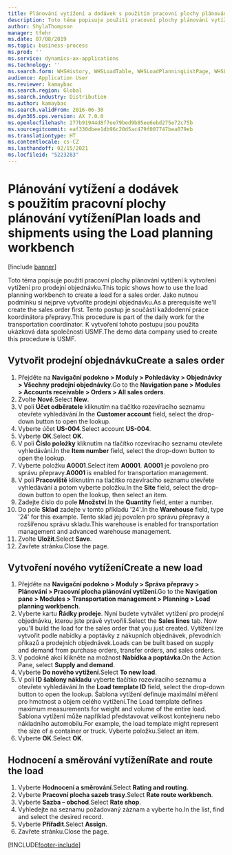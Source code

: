 ```yaml
---
title: Plánování vytížení a dodávek s použitím pracovní plochy plánování vytížení
description: Toto téma popisuje použití pracovní plochy plánování vytížení k vytvoření vytížení pro prodejní objednávku.
author: ShylaThompson
manager: tfehr
ms.date: 07/08/2019
ms.topic: business-process
ms.prod: ''
ms.service: dynamics-ax-applications
ms.technology: ''
ms.search.form: WHSHistory, WHSLoadTable, WHSLoadPlanningListPage, WHSLoadPlanningWorkbench
audience: Application User
ms.reviewer: kamaybac
ms.search.region: Global
ms.search.industry: Distribution
ms.author: kamaybac
ms.search.validFrom: 2016-06-30
ms.dyn365.ops.version: AX 7.0.0
ms.openlocfilehash: 277b91944d8f7ee79bed9b85ee6ebd275e72c75b
ms.sourcegitcommit: eaf330dbee1db96c20d5ac479f007747bea079eb
ms.translationtype: HT
ms.contentlocale: cs-CZ
ms.lasthandoff: 02/15/2021
ms.locfileid: "5223283"
---
```

# <a name="plan-loads-and-shipments-using-the-load-planning-workbench"></a><span data-ttu-id="60327-103">Plánování vytížení a dodávek s použitím pracovní plochy plánování vytížení</span><span class="sxs-lookup"><span data-stu-id="60327-103">Plan loads and shipments using the Load planning workbench</span></span>

[!include [banner](../../includes/banner.md)]

<span data-ttu-id="60327-104">Toto téma popisuje použití pracovní plochy plánování vytížení k vytvoření vytížení pro prodejní objednávku.</span><span class="sxs-lookup"><span data-stu-id="60327-104">This topic shows how to use the load planning workbench to create a load for a sales order.</span></span> <span data-ttu-id="60327-105">Jako nutnou podmínku si nejprve vytvoříte prodejní objednávku.</span><span class="sxs-lookup"><span data-stu-id="60327-105">As a prerequisite we'll create the sales order first.</span></span> <span data-ttu-id="60327-106">Tento postup je součástí každodenní práce koordinátora přepravy.</span><span class="sxs-lookup"><span data-stu-id="60327-106">This procedure is part of the daily work for the transportation coordinator.</span></span> <span data-ttu-id="60327-107">K vytvoření tohoto postupu jsou použita ukázková data společnosti USMF.</span><span class="sxs-lookup"><span data-stu-id="60327-107">The demo data company used to create this procedure is USMF.</span></span>


## <a name="create-a-sales-order"></a><span data-ttu-id="60327-108">Vytvořit prodejní objednávku</span><span class="sxs-lookup"><span data-stu-id="60327-108">Create a sales order</span></span>
1. <span data-ttu-id="60327-109">Přejděte na **Navigační podokno > Moduly > Pohledávky > Objednávky > Všechny prodejní objednávky**.</span><span class="sxs-lookup"><span data-stu-id="60327-109">Go to the **Navigation pane > Modules > Accounts receivable > Orders > All sales orders**.</span></span>
2. <span data-ttu-id="60327-110">Zvolte **Nové**.</span><span class="sxs-lookup"><span data-stu-id="60327-110">Select **New**.</span></span>
3. <span data-ttu-id="60327-111">V poli **Účet odběratele** kliknutím na tlačítko rozevíracího seznamu otevřete vyhledávání.</span><span class="sxs-lookup"><span data-stu-id="60327-111">In the **Customer account** field, select the drop-down button to open the lookup.</span></span>
4. <span data-ttu-id="60327-112">Vyberte účet **US-004**.</span><span class="sxs-lookup"><span data-stu-id="60327-112">Select account **US-004**.</span></span>
5. <span data-ttu-id="60327-113">Vyberte **OK**.</span><span class="sxs-lookup"><span data-stu-id="60327-113">Select **OK**.</span></span>
6. <span data-ttu-id="60327-114">V poli **Číslo položky** kliknutím na tlačítko rozevíracího seznamu otevřete vyhledávání.</span><span class="sxs-lookup"><span data-stu-id="60327-114">In the **Item number** field, select the drop-down button to open the lookup.</span></span>
7. <span data-ttu-id="60327-115">Vyberte položku **A0001**.</span><span class="sxs-lookup"><span data-stu-id="60327-115">Select item **A0001**.</span></span> <span data-ttu-id="60327-116">**A0001** je povoleno pro správu přepravy.</span><span class="sxs-lookup"><span data-stu-id="60327-116">**A0001** is enabled for transportation management.</span></span>  
8. <span data-ttu-id="60327-117">V poli **Pracoviště** kliknutím na tlačítko rozevíracího seznamu otevřete vyhledávání a potom vyberte položku.</span><span class="sxs-lookup"><span data-stu-id="60327-117">In the **Site** field, select the drop-down button to open the lookup, then select an item.</span></span>
9. <span data-ttu-id="60327-118">Zadejte číslo do pole **Množství**.</span><span class="sxs-lookup"><span data-stu-id="60327-118">In the **Quantity** field, enter a number.</span></span>
10. <span data-ttu-id="60327-119">Do pole **Sklad** zadejte v tomto příkladu '24'.</span><span class="sxs-lookup"><span data-stu-id="60327-119">In the **Warehouse** field, type '24' for this example.</span></span> <span data-ttu-id="60327-120">Tento sklad jej povolen pro správu přepravy a rozšířenou správu skladu.</span><span class="sxs-lookup"><span data-stu-id="60327-120">This warehouse is enabled for transportation management and advanced warehouse management.</span></span>  
11. <span data-ttu-id="60327-121">Zvolte **Uložit**.</span><span class="sxs-lookup"><span data-stu-id="60327-121">Select **Save**.</span></span>
12. <span data-ttu-id="60327-122">Zavřete stránku.</span><span class="sxs-lookup"><span data-stu-id="60327-122">Close the page.</span></span>

## <a name="create-a-new-load"></a><span data-ttu-id="60327-123">Vytvoření nového vytížení</span><span class="sxs-lookup"><span data-stu-id="60327-123">Create a new load</span></span>
1. <span data-ttu-id="60327-124">Přejděte na **Navigační podokno > Moduly > Správa přepravy > Plánování > Pracovní plocha plánování vytížení**.</span><span class="sxs-lookup"><span data-stu-id="60327-124">Go to the **Navigation pane > Modules > Transportation management > Planning > Load planning workbench**.</span></span>
2. <span data-ttu-id="60327-125">Vyberte kartu **Řádky prodeje**. Nyní budete vytvářet vytížení pro prodejní objednávku, kterou jste právě vytvořili.</span><span class="sxs-lookup"><span data-stu-id="60327-125">Select the **Sales lines** tab. Now you'll build the load for the sales order that you just created.</span></span> <span data-ttu-id="60327-126">Vytížení lze vytvořit podle nabídky a poptávky z nákupních objednávek, převodních příkazů a prodejních objednávek.</span><span class="sxs-lookup"><span data-stu-id="60327-126">Loads can be built based on supply and demand from purchase orders, transfer orders, and sales orders.</span></span>  
3. <span data-ttu-id="60327-127">V podokně akcí klikněte na možnost **Nabídka a poptávka**.</span><span class="sxs-lookup"><span data-stu-id="60327-127">On the Action Pane, select **Supply and demand**.</span></span>
4. <span data-ttu-id="60327-128">Vyberte **Do nového vytížení**.</span><span class="sxs-lookup"><span data-stu-id="60327-128">Select **To new load**.</span></span>
5. <span data-ttu-id="60327-129">V poli **ID šablony nákladu** vyberte tlačítko rozevíracího seznamu a otevřete vyhledávání.</span><span class="sxs-lookup"><span data-stu-id="60327-129">In the **Load template ID** field, select the drop-down button to open the lookup.</span></span> <span data-ttu-id="60327-130">Šablona vytížení definuje maximální měření pro hmotnost a objem celého vytížení.</span><span class="sxs-lookup"><span data-stu-id="60327-130">The Load template defines maximum measurements for weight and volume of the entire load.</span></span> <span data-ttu-id="60327-131">Šablona vytížení může například představovat velikost kontejneru nebo nákladního automobilu.</span><span class="sxs-lookup"><span data-stu-id="60327-131">For example, the load template might represent the size of a container or truck.</span></span> <span data-ttu-id="60327-132">Vyberte položku.</span><span class="sxs-lookup"><span data-stu-id="60327-132">Select an item.</span></span>
6. <span data-ttu-id="60327-133">Vyberte **OK**.</span><span class="sxs-lookup"><span data-stu-id="60327-133">Select **OK**.</span></span>

## <a name="rate-and-route-the-load"></a><span data-ttu-id="60327-134">Hodnocení a směrování vytížení</span><span class="sxs-lookup"><span data-stu-id="60327-134">Rate and route the load</span></span>
1. <span data-ttu-id="60327-135">Vyberte **Hodnocení a směrování**.</span><span class="sxs-lookup"><span data-stu-id="60327-135">Select **Rating and routing**.</span></span>
2. <span data-ttu-id="60327-136">Vyberte **Pracovní plocha sazeb trasy**.</span><span class="sxs-lookup"><span data-stu-id="60327-136">Select **Rate route workbench**.</span></span>
3. <span data-ttu-id="60327-137">Vyberte **Sazba – obchod**.</span><span class="sxs-lookup"><span data-stu-id="60327-137">Select **Rate shop**.</span></span>
4. <span data-ttu-id="60327-138">Vyhledejte na seznamu požadovaný záznam a vyberte ho.</span><span class="sxs-lookup"><span data-stu-id="60327-138">In the list, find and select the desired record.</span></span>
5. <span data-ttu-id="60327-139">Vyberte **Přiřadit**.</span><span class="sxs-lookup"><span data-stu-id="60327-139">Select **Assign**.</span></span>
6. <span data-ttu-id="60327-140">Zavřete stránku.</span><span class="sxs-lookup"><span data-stu-id="60327-140">Close the page.</span></span>



[!INCLUDE[footer-include](../../../includes/footer-banner.md)]